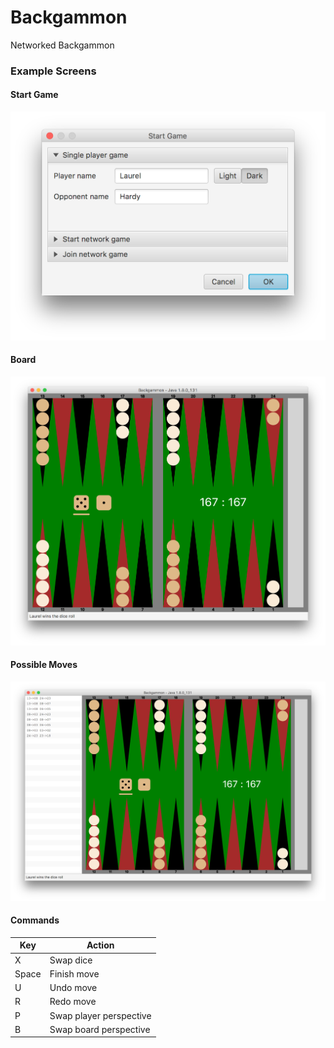 # Backgammon
Networked Backgammon

### Example Screens
#### Start Game
![Select game type](resources/start.png?raw=true "Select game type")
#### Board
![Initial board](resources/board1.png?raw=true "Initial board")
#### Possible Moves
![Board with moves](resources/board2.png?raw=true "Board with moves")
#### Commands
|Key             |Action                                 |
|----------------|---------------------------------------|
|X               | Swap dice                             |
|Space           | Finish move                           |
|U               | Undo move                             |
|R               | Redo move                             |
|P               | Swap player perspective               |
|B               | Swap board perspective                |